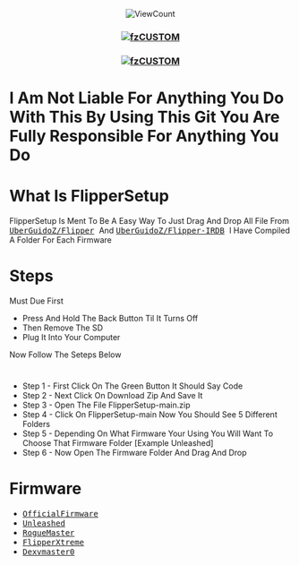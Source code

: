 <p align="center">
    <img alt="ViewCount" src="https://views.whatilearened.today/views/github/SoPlug/github-clone-count-badge.svg">
</p>
<h3 align="center">
<a href="https://github.com/SoPlug/FlipperPlugAndPlay">
<img src="https://cdn.discordapp.com/attachments/1057510272467750983/1058519458106327060/FS.png" align="center" alt="fzCUSTOM" border="0">
</a>
</h3>


<h3 align="center">
<a href="https://github.com/SoPlug/FlipperSetup">
<img src="https://cdn.discordapp.com/attachments/1026942721182662697/1055980482849931296/newWarn.png" align="center" alt="fzCUSTOM" border="0">
</a>
</h3>

# I Am Not Liable For Anything You Do With This By Using This Git You Are Fully Responsible For Anything You Do

# What Is FlipperSetup
FlipperSetup Is Ment To Be A Easy Way To Just Drag And Drop All File From <kbd> 
        <a href="https://github.com/UberGuidoZ/Flipper">UberGuidoZ/Flipper</a>
    </kbd> And <kbd> 
        <a href="https://github.com/UberGuidoZ/Flipper-IRDB">UberGuidoZ/Flipper-IRDB</a>
    </kbd> I Have Compiled A Folder For Each Firmware

# Steps
Must Due First

* Press And Hold The Back Button Til It Turns Off
* Then Remove The SD
* Plug It Into Your Computer

Now Follow The Seteps Below
# 
* Step 1 - First Click On The Green Button It Should Say Code
* Step 2 - Next Click On Download Zip And Save It
* Step 3 - Open The File FlipperSetup-main.zip
* Step 4 - Click On FlipperSetup-main Now You Should See 5 Different Folders
* Step 5 - Depending On What Firmware Your Using You Will Want To Choose That Firmware Folder [Example Unleashed]
* Step 6 - Now Open The Firmware Folder And Drag And Drop


# Firmware

* <kbd> 
        <a href="/OfficialFirmware">OfficialFirmware</a>
    </kbd>
* <kbd> 
        <a href="/Unleashed">Unleashed</a>
    </kbd>
* <kbd> 
        <a href="/RogueMaster">RogueMaster</a>
    </kbd>
* <kbd> 
        <a href="/FlipperXtreme">FlipperXtreme</a>
    </kbd>
* <kbd> 
        <a href="/Dexvmaster0">Dexvmaster0</a>
    </kbd>
